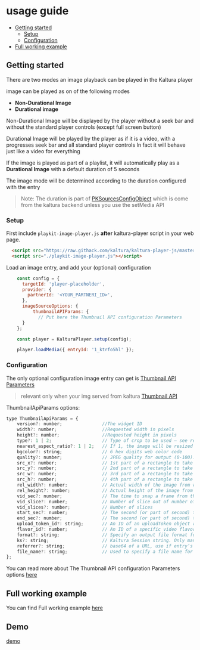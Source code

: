 # usage guide

- [Getting started](#getting-started)
  - [Setup](#setup)
  - [Configuration](#Configuration)
- [Full working example](https://github.com/kaltura/playkit-js-image-player/tree/master/demo)

[comment]: <> ([PKSourcesConfigObject]&#40;https://github.com/kaltura/playkit-js/blob/master/docs/configuration.md#type-pksourcesconfigobject&#41;)
## Getting started

There are two modes an image playback can be played in the Kaltura player

image can be played as on of the following modes

- **Non-Durational Image**
- **Durational image**

Non-Durational Image will be displayed by the player without a seek bar and without the standard player controls (except full screen button)

Durational Image will be played by the player as if it is a video, 
with a progresses seek bar and all standard player controls
In fact it will behave just like a video for everything

If the image is played as part of a playlist, it will automatically play as a **Durational Image** with a default duration of 5 seconds

The image mode will be determined according to the duration configured with the entry

> Note: The duration is part of [PKSourcesConfigObject](https://github.com/kaltura/playkit-js/blob/master/docs/configuration.md#type-pksourcesconfigobject&#41;) which is come from the kaltura backend unless you use the setMedia API

### Setup

First include `playkit-image-player.js` **after** kaltura-player script in your web page.

```html
  <script src="https://raw.githack.com/kaltura/kaltura-player-js/master/dist/kaltura-ovp-player.js"></script>
  <script src="./playkit-image-player.js"></script>
```

Load an image entry, and add your (optional) configuration

```js
    const config = {
      targetId: 'player-placeholder',
      provider: {
        partnerId: '<YOUR_PARTNERI_ID>',
      },
      imageSourceOptions: {
          thumbnailAPIParams: {
            // Put here the Thumbnail API configuration Parameters
      }
    };

    const player = KalturaPlayer.setup(config);

    player.loadMedia({ entryId: '1_ktrfo5hl' });
```

### Configuration

The only optional configuration image entry can get is  [Thumbnail API Parameters](https://developer.kaltura.com/api-docs/Engage_and_Publish/kaltura-thumbnail-api.html)

> relevant only when your img served from kaltura [Thumbnail API](https://developer.kaltura.com/api-docs/Engage_and_Publish/kaltura-thumbnail-api.html)

ThumbnailApiParams options:

```js
type ThumbnailApiParams = {
    version?: number;               //The widget ID
    width?: number;                 //Requested width in pixels
    height?: number;                //Requested height in pixels
    type?: 1 | 2;                   // Type of crop to be used – see remarks below
    nearest_aspect_ratio?: 1 | 2;   // If 1, the image will be resized to nearest aspect ratio (based on the original image/video), and only then cropped to the desired dimensions. This will override the type parameter
    bgcolor?: string;               // 6 hex digits web color code
    quality?: number;               // JPEG quality for output (0-100). The default is 75
    src_x?: number;                 // 1st part of a rectangle to take from original picture
    src_y?: number;                 // 2nd part of a rectangle to take from original picture
    src_w?: number;                 // 3rd part of a rectangle to take from original picture
    src_h?: number;                 // 4th part of a rectangle to take from original picture
    rel_width?: number;             // Actual width of the image from which the src_* parameters were taken
    rel_height?: number;            // Actual height of the image from which the src_* parameters were taken
    vid_sec?: number;               // The time to snap a frame from the video (to get a specific frame # use; second=frame/(durationSec * FPS)
    vid_slice?: number;             // Number of slice out of number of slices
    vid_slices?: number;            // Number of slices
    start_sec?: number;             // The second (or part of second) to begin extracting the slices stripe from (e.g. to avoid black frame in videos that begin with fade to black, set start_sec to the second that is after the black transition). This param defaults to 0 if t set or invalid. If start_sec will be set to a higher number than end_sec, the API will return 404 error.
    end_sec?: number;               // The second (or part of second) to stop extracting slices at (e.g. to create a stripe animation that is smooth but only contains few frames, use this parameter to only extract a short segment of your video instead of extracting slices across the entire video). This param defaults to the duration of the video if t provided or set to invalid value.
    upload_token_id?: string;       // An ID of an uploadToken object representing a file that was recently uploaded (upload tokens are invalid after 2 weeks) to generate the image from
    flavor_id?: number;             // An ID of a specific video flavor to generate the image from
    format?: string;                // Specify an output file format for the generated image. Supported values are?: JPG, JPEG, JXR, PNG, PNG8/24/32/48/64, BMP, GIF, TIF, PSD, and PDF.
    ks?: string;                    // Kaltura Session string. Only mandatory if the account is configured to require session on thumbnails request
    referrer?: string;              // base64 of a URL, use if entry’s thumbnail access control is set to force domain
    file_name?: string;             // Used to specify a file name for the generated image. Must be the last parameter on the list to generate a URL that ends with a filename.extension
};
```

You can read more about The Thumbnail API configuration Parameters options [here](https://developer.kaltura.com/api-docs/Engage_and_Publish/kaltura-thumbnail-api.html)

## Full working example

You can find Full working example [here](https://github.com/kaltura/playkit-js-image-player/blob/master/demo/index.html)

## Demo

[demo](https://kaltura.github.io/playkit-js-image-player/demo/index.html)